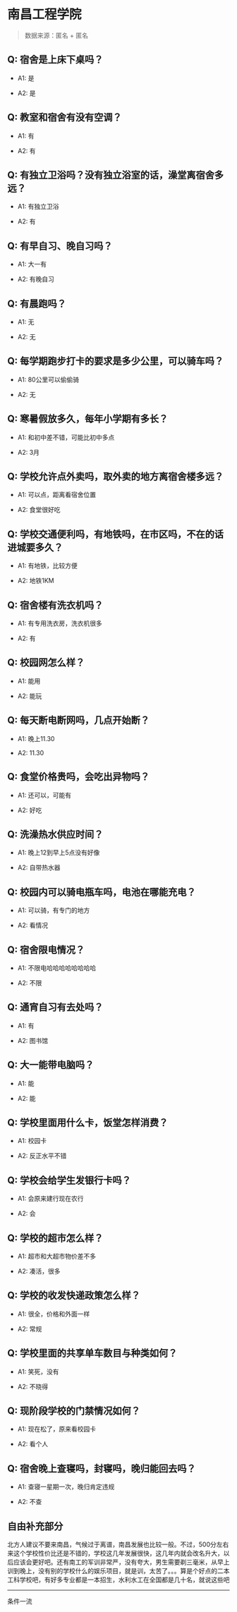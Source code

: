# 南昌工程学院

> 数据来源：匿名 + 匿名

## Q: 宿舍是上床下桌吗？

- A1: 是

- A2: 是

## Q: 教室和宿舍有没有空调？

- A1: 有

- A2: 有

## Q: 有独立卫浴吗？没有独立浴室的话，澡堂离宿舍多远？

- A1: 有独立卫浴

- A2: 有

## Q: 有早自习、晚自习吗？

- A1: 大一有

- A2: 有晚自习

## Q: 有晨跑吗？

- A1: 无

- A2: 无

## Q: 每学期跑步打卡的要求是多少公里，可以骑车吗？

- A1: 80公里可以偷偷骑

- A2: 无

## Q: 寒暑假放多久，每年小学期有多长？

- A1: 和初中差不错，可能比初中多点

- A2: 3月

## Q: 学校允许点外卖吗，取外卖的地方离宿舍楼多远？

- A1: 可以点，距离看宿舍位置

- A2: 食堂很好吃

## Q: 学校交通便利吗，有地铁吗，在市区吗，不在的话进城要多久？

- A1: 有地铁，比较方便

- A2: 地铁1KM

## Q: 宿舍楼有洗衣机吗？

- A1: 有专用洗衣房，洗衣机很多

- A2: 有

## Q: 校园网怎么样？

- A1: 能用

- A2: 能玩

## Q: 每天断电断网吗，几点开始断？

- A1: 晚上11.30

- A2: 11.30

## Q: 食堂价格贵吗，会吃出异物吗？

- A1: 还可以，可能有

- A2: 好吃

## Q: 洗澡热水供应时间？

- A1: 晚上12到早上5点没有好像

- A2: 自带热水器

## Q: 校园内可以骑电瓶车吗，电池在哪能充电？

- A1: 可以骑，有专门的地方

- A2: 看情况

## Q: 宿舍限电情况？

- A1: 不限电哈哈哈哈哈哈哈哈

- A2: 不限

## Q: 通宵自习有去处吗？

- A1: 有

- A2: 图书馆

## Q: 大一能带电脑吗？

- A1: 能

- A2: 能

## Q: 学校里面用什么卡，饭堂怎样消费？

- A1: 校园卡

- A2: 反正水平不错

## Q: 学校会给学生发银行卡吗？

- A1: 会原来建行现在农行

- A2: 会

## Q: 学校的超市怎么样？

- A1: 超市和大超市物价差不多

- A2: 凑活，很多

## Q: 学校的收发快递政策怎么样？

- A1: 很全，价格和外面一样

- A2: 常规

## Q: 学校里面的共享单车数目与种类如何？

- A1: 笑死，没有

- A2: 不晓得

## Q: 现阶段学校的门禁情况如何？

- A1: 现在松了，原来看校园卡

- A2: 看个人

## Q: 宿舍晚上查寝吗，封寝吗，晚归能回去吗？

- A1: 查寝一星期一次，晚归肯定违规

- A2: 不查

## 自由补充部分

北方人建议不要来南昌，气候过于离谱，南昌发展也比较一般。不过，500分左右来这个学校性价比还是不错的，学校这几年发展很快，这几年内就会改名升大，以后应该会更好吧。还有南工的军训非常严，没有夸大，男生需要剃三毫米，从早上训到晚上，没有别的学校什么的娱乐项目，就是训，太苦了。。。算是个好点的二本工科学校吧，有好多专业都是一本招生，水利水工在全国都是几十名，就说这些吧

***

条件一流
